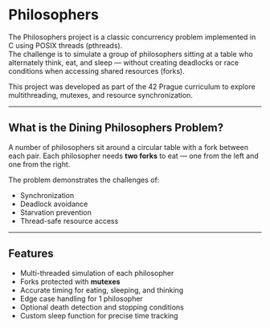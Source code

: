 #  Philosophers

The Philosophers project is a classic concurrency problem implemented in C using POSIX threads (pthreads).  
The challenge is to simulate a group of philosophers sitting at a table who alternately think, eat, and sleep — without creating deadlocks or race conditions when accessing shared resources (forks).

This project was developed as part of the 42 Prague curriculum to explore multithreading, mutexes, and resource synchronization.

---

##  What is the Dining Philosophers Problem?

A number of philosophers sit around a circular table with a fork between each pair. Each philosopher needs **two forks** to eat — one from the left and one from the right.

The problem demonstrates the challenges of:
- Synchronization
- Deadlock avoidance
- Starvation prevention
- Thread-safe resource access

---

##  Features

- Multi-threaded simulation of each philosopher  
- Forks protected with **mutexes**  
- Accurate timing for eating, sleeping, and thinking  
- Edge case handling for 1 philosopher  
- Optional death detection and stopping conditions  
- Custom sleep function for precise time tracking  
